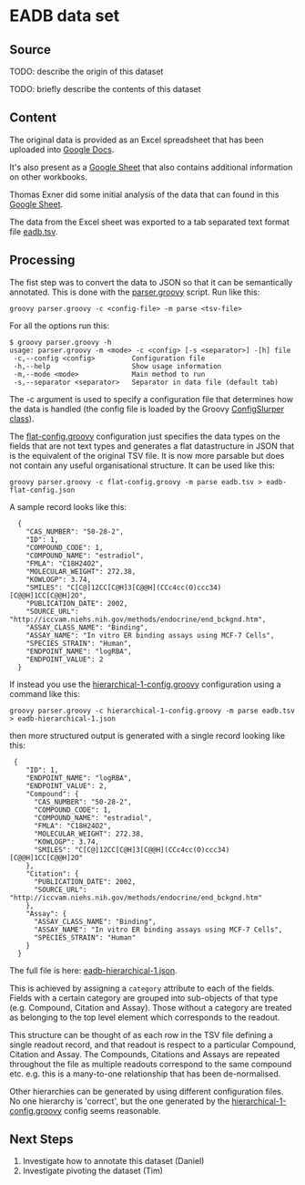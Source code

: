 # EADB data set

## Source

TODO: describe the origin of this dataset

TODO: briefly describe the contents of this dataset

## Content

The original data is provided as an Excel spreadsheet that has been uploaded into
[Google Docs](https://drive.google.com/file/d/1J_VFEI5enk_YTqHY-ejdjWspv59XMaXc/view?ths=true).

It's also present as a [Google Sheet](https://docs.google.com/spreadsheets/d/1f5J4JUNRINohz9kJXy7g9UT2wxJA0fCWg_40PJkWE8E/edit#gid=1121551817) that also contains additional information on other workbooks.

Thomas Exner did some initial analysis of the data that can found in this [Google Sheet](https://docs.google.com/spreadsheets/d/1kg8-6HEn-ikSloNtWTX8O8Aanzi_-h7Cg-H4NwhO_HQ/edit#gid=1933108353).

The data from the Excel sheet was exported to a tab separated text format file [eadb.tsv](eadb.tsv). 

## Processing

The fist step was to convert the data to JSON so that it can be semantically annotated.
This is done with the [parser.groovy](parser.groovy) script. Run like this:

```
groovy parser.groovy -c <config-file> -m parse <tsv-file>
```
For all the options run this:
```
$ groovy parser.groovy -h
usage: parser.groovy -m <mode> -c <config> [-s <separator>] -[h] file
 -c,--config <config>         Configuration file
 -h,--help                    Show usage information
 -m,--mode <mode>             Main method to run
 -s,--separator <separator>   Separator in data file (default tab)
```

The -c argument is used to specify a configuration file that determines how the data is handled (the config file is loaded by the Groovy [ConfigSlurper class](http://docs.groovy-lang.org/latest/html/gapi/groovy/util/ConfigSlurper.html)).

The [flat-config.groovy](flat-config.groovy) configuration just specifies the data types on the fields that are not text types and generates a flat datastructure in JSON that is the equivalent of the original TSV file. It is now more parsable but does not contain any useful organisational  structure. It can be used like this:
```
groovy parser.groovy -c flat-config.groovy -m parse eadb.tsv > eadb-flat-config.json
```
A sample record looks like this:

```
  {
    "CAS_NUMBER": "50-28-2",
    "ID": 1,
    "COMPOUND_CODE": 1,
    "COMPOUND_NAME": "estradiol",
    "FMLA": "C18H24O2",
    "MOLECULAR_WEIGHT": 272.38,
    "KOWLOGP": 3.74,
    "SMILES": "C[C@]12CC[C@H]3[C@@H](CCc4cc(O)ccc34)[C@@H]1CC[C@@H]2O",
    "PUBLICATION_DATE": 2002,
    "SOURCE_URL": "http://iccvam.niehs.nih.gov/methods/endocrine/end_bckgnd.htm",
    "ASSAY_CLASS_NAME": "Binding",
    "ASSAY_NAME": "In vitro ER binding assays using MCF-7 Cells",
    "SPECIES_STRAIN": "Human",
    "ENDPOINT_NAME": "logRBA",
    "ENDPOINT_VALUE": 2
  }
```

If instead you use the [hierarchical-1-config.groovy](hierarchical-1-config.groovy) configuration using a command like this:
```
groovy parser.groovy -c hierarchical-1-config.groovy -m parse eadb.tsv > eadb-hierarchical-1.json
```
then more structured output is generated with a single record looking like this:

```
 {
    "ID": 1,
    "ENDPOINT_NAME": "logRBA",
    "ENDPOINT_VALUE": 2,
    "Compound": {
      "CAS_NUMBER": "50-28-2",
      "COMPOUND_CODE": 1,
      "COMPOUND_NAME": "estradiol",
      "FMLA": "C18H24O2",
      "MOLECULAR_WEIGHT": 272.38,
      "KOWLOGP": 3.74,
      "SMILES": "C[C@]12CC[C@H]3[C@@H](CCc4cc(O)ccc34)[C@@H]1CC[C@@H]2O"
    },
    "Citation": {
      "PUBLICATION_DATE": 2002,
      "SOURCE_URL": "http://iccvam.niehs.nih.gov/methods/endocrine/end_bckgnd.htm"
    },
    "Assay": {
      "ASSAY_CLASS_NAME": "Binding",
      "ASSAY_NAME": "In vitro ER binding assays using MCF-7 Cells",
      "SPECIES_STRAIN": "Human"
    }
  }
```
The full file is here: [eadb-hierarchical-1.json](eadb-hierarchical-1.json).

This is achieved by assigning a `category` attribute to each of the fields. Fields with a certain category are grouped into sub-objects of that type (e.g. Compound, Citation and Assay). Those without a category are treated as belonging to the top level element which corresponds to the readout.

This structure can be thought of as each row in the TSV file defining a single readout record, and that readout is respect to a particular Compound, Citation and Assay. The Compounds, Citations and Assays are repeated throughout the file as multiple readouts correspond to the same compound etc. e.g. this is a many-to-one relationship that has been de-normalised.

Other hierarchies can be generated by using different configuration files. No one hierarchy is 'correct', but the one generated by the [hierarchical-1-config.groovy](hierarchical-1-config.groovy) config seems reasonable.

## Next Steps

1. Investigate how to annotate this dataset (Daniel)
2. Investigate pivoting the dataset (Tim) 